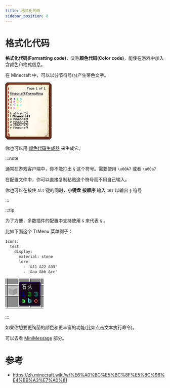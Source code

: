 ```yaml
---
title: 格式化代码
sidebar_position: 8
---
```


# 格式化代码

**格式化代码(Formatting code)**，又称**颜色代码(Color code)**，能使在游戏中加入含颜色和格式信息。

在 Minecraft 中，可以以分节符号(`§`)产生带色文字。


![](_images/格式化代码/Minecraft_Formatting.gif)


你也可以用 [颜色代码生成器](https://mcg.tuanzi.ink/) 来生成它。

:::note

通常在游戏客户端中，你不能打出 `§` 这个符号。需要使用 `\u00A7` 或者 `\u00a7`

在配置文件中，你可以直接复制粘贴这个符号而不用自己输入。

你也可以在按住 `Alt` 键的同时，**小键盘** **按顺序** 输入 `167` 以输出 `§` 符号

:::

:::tip

为了方便，多数插件的配置中支持使用 `&` 来代表 `§` 。

比如下面这个 TrMenu 菜单例子：

```
Icons:
  test:
    display:
      material: stone
      lore:
        - '&11 &22 &33'
        - '&aa &bb &cc'
```

![](_images/格式化代码/游戏内.png)

:::

如果你想要更绚丽的颜色和更丰富的功能(比如点击文本执行命令)。

可以去看 [MiniMessage](MiniMessage.md) 部分。

# 参考

- https://zh.minecraft.wiki/w/%E6%A0%BC%E5%BC%8F%E5%8C%96%E4%BB%A3%E7%A0%81

